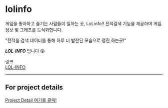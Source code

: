 # lolinfo

게임을 좋아하고 즐기는 사람들이 일하는 곳, LoLinfo!!
전적검색 기능을 제공하며 게임 정보 및 그래프를 도식화합니다.

"전적을 검색 데이터를 통해 하루 더 발전된 모습으로 정진 하는곳!” 

***LOL-INFO*** 입니다 😜

링크    
[LOL-INFO](http://lolinfo.shop/login, "google link")
* * *
## For project details
[Project Detail 여기를 클릭!](https://github.com/codestates/lolinfo/wiki, "google link")
